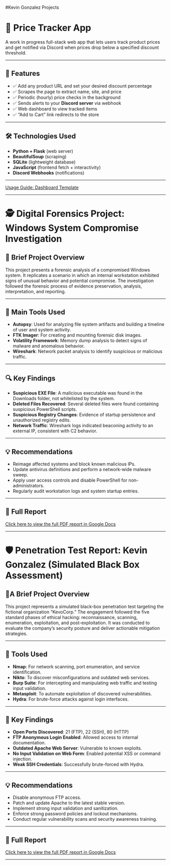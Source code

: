 #Kevin Gonzalez Projects 


# 💸 Price Tracker App 

A work in progress full-stack web app that lets users track product prices and get notified via Discord when prices drop below a specified discount threshold.

---

## 🧠 Features

- ✅ Add any product URL and set your desired discount percentage
- ✅ Scrapes the page to extract name, site, and price
- ✅ Periodic (hourly) price checks in the background
- ✅ Sends alerts to your **Discord server** via webhook
- ✅ Web dashboard to view tracked items
- ✅ “Add to Cart” link redirects to the store

---

## 🛠 Technologies Used

- **Python + Flask** (web server)
- **BeautifulSoup** (scraping)
- **SQLite** (lightweight database)
- **JavaScript** (frontend fetch + interactivity)
- **Discord Webhooks** (notifications)

---

[Usage Guide: Dashboard Template](usage-guide.md)

---

# 🕵️ Digital Forensics Project: Windows System Compromise Investigation

## 🧠 Brief Project Overview

This project presents a forensic analysis of a compromised Windows system. It replicates a scenario in which an internal workstation exhibited signs of unusual behavior and potential compromise. The investigation followed the forensic process of evidence preservation, analysis, interpretation, and reporting.

---

## 🔧 Main Tools Used

- **Autopsy**: Used for analyzing file system artifacts and building a timeline of user and system activity.
- **FTK Imager**: For creating and mounting forensic disk images.
- **Volatility Framework**: Memory dump analysis to detect signs of malware and anomalous behavior.
- **Wireshark**: Network packet analysis to identify suspicious or malicious traffic.

---

## 🔍 Key Findings

- **Suspicious EXE File**: A malicious executable was found in the Downloads folder, not whitelisted by the system.
- **Deleted Files Recovered**: Several deleted files were found containing suspicious PowerShell scripts.
- **Suspicious Registry Changes**: Evidence of startup persistence and unauthorized registry edits.
- **Network Traffic**: Wireshark logs indicated beaconing activity to an external IP, consistent with C2 behavior.

---

## 💡 Recommendations

- Reimage affected systems and block known malicious IPs.
- Update antivirus definitions and perform a network-wide malware sweep.
- Apply user access controls and disable PowerShell for non-administrators.
- Regularly audit workstation logs and system startup entries.

---

## 📄 Full Report

[Click here to view the full PDF report in Google Docs](https://docs.google.com/document/d/1oPtdPgLX7t0ZilJpxZvbXmD-jCJgctxd2UcIq0iF7zE/edit?usp=sharing)

---

# 🛡️ Penetration Test Report: Kevin Gonzalez (Simulated Black Box Assessment)

## 🧠A Brief Project Overview

This project represents a simulated black-box penetration test targeting the fictional organization “KevoCorp.” The engagement followed the five standard phases of ethical hacking: reconnaissance, scanning, enumeration, exploitation, and post-exploitation. It was conducted to evaluate the company’s security posture and deliver actionable mitigation strategies.

---

## 🔧 Tools Used

- **Nmap**: For network scanning, port enumeration, and service identification.
- **Nikto**: To discover misconfigurations and outdated web services.
- **Burp Suite**: For intercepting and manipulating web traffic and testing input validation.
- **Metasploit**: To automate exploitation of discovered vulnerabilities.
- **Hydra**: For brute-force attacks against login interfaces.

---

## 🔎 Key Findings

- **Open Ports Discovered**: 21 (FTP), 22 (SSH), 80 (HTTP)
- **FTP Anonymous Login Enabled**: Allowed access to internal documentation.
- **Outdated Apache Web Server**: Vulnerable to known exploits.
- **No Input Validation on Web Form**: Enabled potential XSS or command injection.
- **Weak SSH Credentials**: Successfully brute-forced with Hydra.

---

## 💡 Recommendations

- Disable anonymous FTP access.
- Patch and update Apache to the latest stable version.
- Implement strong input validation and sanitization.
- Enforce strong password policies and lockout mechanisms.
- Conduct regular vulnerability scans and security awareness training.

---

## 📄 Full Report

[Click here to view the full PDF report in Google Docs](https://docs.google.com/document/d/1oPtdPgLX7t0ZilJpxZvbXmD-jCJgctxd2UcIq0iF7zE/edit?usp=drive_link)

---
